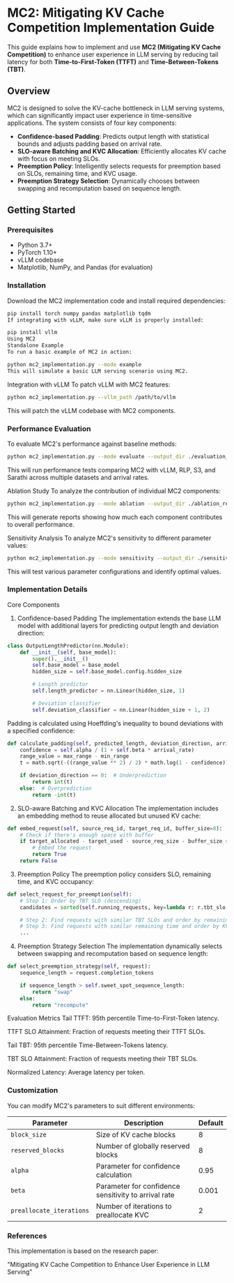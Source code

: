# MC2: Mitigating KV Cache Competition Implementation Guide

This guide explains how to implement and use **MC2 (Mitigating KV Cache Competition)** to enhance user experience in LLM serving by reducing tail latency for both **Time-to-First-Token (TTFT)** and **Time-Between-Tokens (TBT)**.

## Overview

MC2 is designed to solve the KV-cache bottleneck in LLM serving systems, which can significantly impact user experience in time-sensitive applications. The system consists of four key components:

- **Confidence-based Padding**: Predicts output length with statistical bounds and adjusts padding based on arrival rate.
- **SLO-aware Batching and KVC Allocation**: Efficiently allocates KV cache with focus on meeting SLOs.
- **Preemption Policy**: Intelligently selects requests for preemption based on SLOs, remaining time, and KVC usage.
- **Preemption Strategy Selection**: Dynamically chooses between swapping and recomputation based on sequence length.

## Getting Started

### Prerequisites

- Python 3.7+
- PyTorch 1.10+
- vLLM codebase
- Matplotlib, NumPy, and Pandas (for evaluation)

### Installation

Download the MC2 implementation code and install required dependencies:

```bash
pip install torch numpy pandas matplotlib tqdm
If integrating with vLLM, make sure vLLM is properly installed:
```

```bash
pip install vllm
Using MC2
Standalone Example
To run a basic example of MC2 in action:
```

```bash
python mc2_implementation.py --mode example
This will simulate a basic LLM serving scenario using MC2.
```

Integration with vLLM
To patch vLLM with MC2 features:

```bash
python mc2_implementation.py --vllm_path /path/to/vllm
```
This will patch the vLLM codebase with MC2 components.


### Performance Evaluation
To evaluate MC2's performance against baseline methods:

```bash
python mc2_implementation.py --mode evaluate --output_dir ./evaluation_results
```
This will run performance tests comparing MC2 with vLLM, RLP, S3, and Sarathi across multiple datasets and arrival rates.

Ablation Study
To analyze the contribution of individual MC2 components:

```bash
python mc2_implementation.py --mode ablation --output_dir ./ablation_results
```
This will generate reports showing how much each component contributes to overall performance.

Sensitivity Analysis
To analyze MC2's sensitivity to different parameter values:

```bash
python mc2_implementation.py --mode sensitivity --output_dir ./sensitivity_results
```
This will test various parameter configurations and identify optimal values.

### Implementation Details
Core Components
1. Confidence-based Padding
The implementation extends the base LLM model with additional layers for predicting output length and deviation direction:


```python
class OutputLengthPredictor(nn.Module):
    def __init__(self, base_model):
        super().__init__()
        self.base_model = base_model
        hidden_size = self.base_model.config.hidden_size

        # Length predictor
        self.length_predictor = nn.Linear(hidden_size, 1)

        # Deviation classifier
        self.deviation_classifier = nn.Linear(hidden_size + 1, 2)
```
Padding is calculated using Hoeffding's inequality to bound deviations with a specified confidence:

```python
def calculate_padding(self, predicted_length, deviation_direction, arrival_rate):
    confidence = self.alpha / (1 + self.beta * arrival_rate)
    range_value = max_range - min_range
    t = math.sqrt(-((range_value ** 2) / 2) * math.log(1 - confidence))

    if deviation_direction == 0:  # Underprediction
        return int(t)
    else:  # Overprediction
        return -int(t)
```

2. SLO-aware Batching and KVC Allocation
The implementation includes an embedding method to reuse allocated but unused KV cache:

```python
def embed_request(self, source_req_id, target_req_id, buffer_size=8):
    # Check if there's enough space with buffer
    if target_allocated - target_used - source_req_size - buffer_size >= 0:
        # Embed the request
        return True
    return False
```

3. Preemption Policy
The preemption policy considers SLO, remaining time, and KVC occupancy:

```python
def select_request_for_preemption(self):
    # Step 1: Order by TBT SLO (descending)
    candidates = sorted(self.running_requests, key=lambda r: r.tbt_slo, reverse=True)

    # Step 2: Find requests with similar TBT SLOs and order by remaining time
    # Step 3: Find requests with similar remaining time and order by KVC occupancy
    ...
```

4. Preemption Strategy Selection
The implementation dynamically selects between swapping and recomputation based on sequence length:

```python
def select_preemption_strategy(self, request):
    sequence_length = request.completion_tokens

    if sequence_length > self.sweet_spot_sequence_length:
        return "swap"
    else:
        return "recompute"
```

Evaluation Metrics
Tail TTFT: 95th percentile Time-to-First-Token latency.

TTFT SLO Attainment: Fraction of requests meeting their TTFT SLOs.

Tail TBT: 95th percentile Time-Between-Tokens latency.

TBT SLO Attainment: Fraction of requests meeting their TBT SLOs.

Normalized Latency: Average latency per token.



### Customization

You can modify MC2's parameters to suit different environments:

| Parameter               | Description                                         | Default |
|-------------------------|-----------------------------------------------------|---------|
| `block_size`             | Size of KV cache blocks                             | 8       |
| `reserved_blocks`        | Number of globally reserved blocks                  | 8       |
| `alpha`                  | Parameter for confidence calculation                | 0.95    |
| `beta`                   | Parameter for confidence sensitivity to arrival rate| 0.001   |
| `preallocate_iterations` | Number of iterations to preallocate KVC             | 2       |


### References
This implementation is based on the research paper:

"Mitigating KV Cache Competition to Enhance User Experience in LLM Serving"
